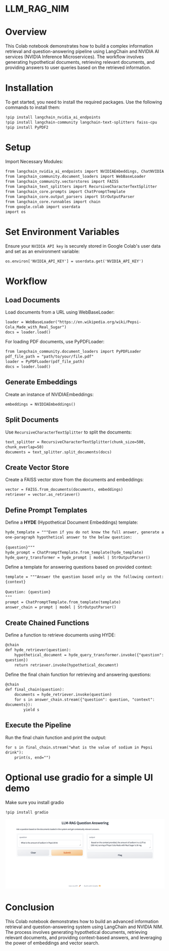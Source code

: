 # LLM_RAG_NIM
# Overview
This Colab notebook demonstrates how to build a complex information retrieval and question-answering pipeline using LangChain and NVIDIA AI services (NVIDIA Inference Microservices). The workflow involves generating hypothetical documents, retrieving relevant documents, and providing answers to user queries based on the retrieved information.

# Installation
To get started, you need to install the required packages. Use the following commands to install them:
```
!pip install langchain_nvidia_ai_endpoints
!pip install langchain-community langchain-text-splitters faiss-cpu
!pip install PyPDF2
```

# Setup
Import Necessary Modules:
```
from langchain_nvidia_ai_endpoints import NVIDIAEmbeddings, ChatNVIDIA
from langchain_community.document_loaders import WebBaseLoader
from langchain_community.vectorstores import FAISS
from langchain_text_splitters import RecursiveCharacterTextSplitter
from langchain_core.prompts import ChatPromptTemplate
from langchain_core.output_parsers import StrOutputParser
from langchain_core.runnables import chain
from google.colab import userdata
import os
```

# Set Environment Variables
Ensure your `NVIDIA API key` is securely stored in Google Colab's user data and set as an environment variable:
```
os.environ['NVIDIA_API_KEY'] = userdata.get('NVIDIA_API_KEY')
```

# Workflow
## Load Documents
Load documents from a URL using WebBaseLoader:
```
loader = WebBaseLoader("https://en.wikipedia.org/wiki/Pepsi-Cola_Made_with_Real_Sugar")
docs = loader.load()
```
For loading PDF documents, use PyPDFLoader:
```
from langchain_community.document_loaders import PyPDFLoader
pdf_file_path = "path/to/your/file.pdf"
loader = PyPDFLoader(pdf_file_path)
docs = loader.load()
```

## Generate Embeddings
Create an instance of NVIDIAEmbeddings:
```
embeddings = NVIDIAEmbeddings()
```

## Split Documents
Use `RecursiveCharacterTextSplitter` to split the documents:
```
text_splitter = RecursiveCharacterTextSplitter(chunk_size=500, chunk_overlap=50)
documents = text_splitter.split_documents(docs)
```

## Create Vector Store
Create a FAISS vector store from the documents and embeddings:
```
vector = FAISS.from_documents(documents, embeddings)
retriever = vector.as_retriever()
```

## Define Prompt Templates
Define a **HYDE** (Hypothetical Document Embeddings) template:
```
hyde_template = """Even if you do not know the full answer, generate a one-paragraph hypothetical answer to the below question:

{question}"""
hyde_prompt = ChatPromptTemplate.from_template(hyde_template)
hyde_query_transformer = hyde_prompt | model | StrOutputParser()
```

Define a template for answering questions based on provided context:
```
template = """Answer the question based only on the following context:
{context}

Question: {question}
"""
prompt = ChatPromptTemplate.from_template(template)
answer_chain = prompt | model | StrOutputParser()
```

## Create Chained Functions
Define a function to retrieve documents using HYDE:
```
@chain
def hyde_retriever(question):
    hypothetical_document = hyde_query_transformer.invoke({"question": question})
    return retriever.invoke(hypothetical_document)
```

Define the final chain function for retrieving and answering questions:
```
@chain
def final_chain(question):
    documents = hyde_retriever.invoke(question)
    for s in answer_chain.stream({"question": question, "context": documents}):
        yield s
```

## Execute the Pipeline
Run the final chain function and print the output:
```
for s in final_chain.stream("what is the value of sodium in Pepsi drink"):
    print(s, end="")
```

# Optional use gradio for a simple UI demo
Make sure you install gradio 
```
!pip install gradio
```
![gradio NIM-LLM-RAG testing interface](imageNIM_LLM_RAG.png)

# Conclusion
This Colab notebook demonstrates how to build an advanced information retrieval and question-answering system using LangChain and NVIDIA NIM. The process involves generating hypothetical documents, retrieving relevant documents, and providing context-based answers, and leveraging the power of embeddings and vector search.







